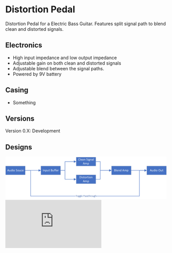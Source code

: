 # Distortion Pedal
Distortion Pedal for a Electric Bass Guitar. Features split signal path to blend clean and distorted signals.

## Electronics
* High input impedance and low output impedance
* Adjustable gain on both clean and distorted signals
* Adjustable blend between the signal paths.
* Powered by 9V battery

## Casing
* Something

## Versions
Version 0.X: Development

## Designs
![BD](https://github.com/Connor-Devitt/Bass_Distortion_Pedal/blob/master/Block_Diagrams/Block_Diagram.png)
![SCH](https://github.com/Connor-Devitt/Bass_Distortion_Pedal/blob/master/Electrical/Distortion_Pedal_Schematic/Distortion_Pedal_Schematic.pdf)
